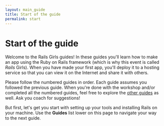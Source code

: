 ```yaml
---
layout: main_guide
title: Start of the guide
permalink: start
---
```


# Start of the guide

Welcome to the Rails Girls guides! In these guides you'll learn how to make an app using the Ruby on Rails framework (which is why this event is called _Rails_ Girls). When you have made your first app, you'll deploy it to a hosting service so that you can view it on the Internet and share it with others.

Please follow the numbered guides in order. Each guide assumes you followed the previous guide. When you're done with the workshop and/or completed all the numbered guides, feel free to explore the [other guides](/#other-guides) as well. Ask you coach for suggestions!

But first, let's get you start with setting up your tools and installing Rails on your machine. Use the __Guides__ list lower on this page to navigate your way to the next guide.
